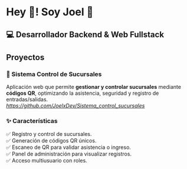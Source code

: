 # Hey 👋! Soy Joel 👨

## 💻 Desarrollador Backend & Web Fullstack

## Proyectos
### 📌 Sistema Control de Sucursales
Aplicación web que permite **gestionar y controlar sucursales** mediante **códigos QR**, optimizando la asistencia, seguridad y registro de entradas/salidas.  
*https://github.com/JoelxDev/Sistema_control_sucursales*
### ✨ Características
✅ Registro y control de sucursales.  
✅ Generación de códigos QR únicos.  
✅ Escaneo de QR para validar asistencia o ingreso.   
✅ Panel de administración para visualizar registros.  
✅ Acceso multiusuario con roles. 
